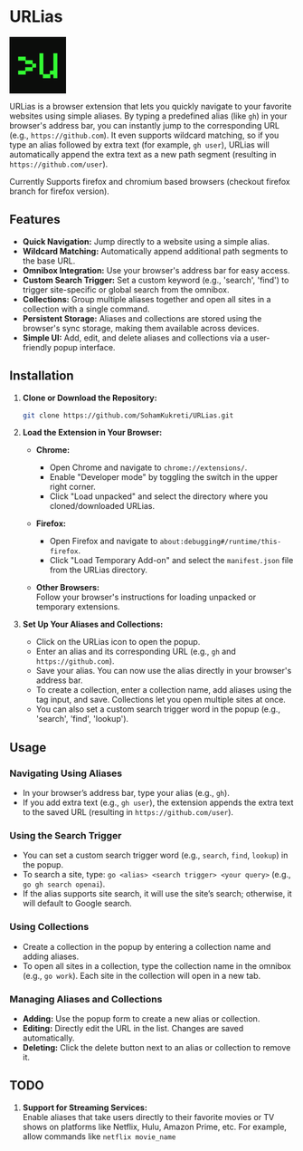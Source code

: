 # URLias

<img src="assets/icon128.png" width="100" align="center" alt="URLias Icon">

URLias is a browser extension that lets you quickly navigate to your favorite websites using simple aliases. By typing a predefined alias (like `gh`) in your browser's address bar, you can instantly jump to the corresponding URL (e.g., `https://github.com`). It even supports wildcard matching, so if you type an alias followed by extra text (for example, `gh user`), URLias will automatically append the extra text as a new path segment (resulting in `https://github.com/user`).

Currently Supports firefox and chromium based browsers (checkout firefox branch for firefox version).


## Features

- **Quick Navigation:** Jump directly to a website using a simple alias.
- **Wildcard Matching:** Automatically append additional path segments to the base URL.
- **Omnibox Integration:** Use your browser's address bar for easy access.
- **Custom Search Trigger:** Set a custom keyword (e.g., 'search', 'find') to trigger site-specific or global search from the omnibox.
- **Collections:** Group multiple aliases together and open all sites in a collection with a single command.
- **Persistent Storage:** Aliases and collections are stored using the browser's sync storage, making them available across devices.
- **Simple UI:** Add, edit, and delete aliases and collections via a user-friendly popup interface.


## Installation

1. **Clone or Download the Repository:**

   ```bash
   git clone https://github.com/SohamKukreti/URLias.git
   ```

2. **Load the Extension in Your Browser:**

   - **Chrome:**  
     - Open Chrome and navigate to `chrome://extensions/`.
     - Enable "Developer mode" by toggling the switch in the upper right corner.
     - Click "Load unpacked" and select the directory where you cloned/downloaded URLias.
   
   - **Firefox:**  
     - Open Firefox and navigate to `about:debugging#/runtime/this-firefox`.
     - Click "Load Temporary Add-on" and select the `manifest.json` file from the URLias directory.
   
   - **Other Browsers:**  
     Follow your browser's instructions for loading unpacked or temporary extensions.

3. **Set Up Your Aliases and Collections:**

   - Click on the URLias icon to open the popup.
   - Enter an alias and its corresponding URL (e.g., `gh` and `https://github.com`).
   - Save your alias. You can now use the alias directly in your browser's address bar.
   - To create a collection, enter a collection name, add aliases using the tag input, and save. Collections let you open multiple sites at once.
   - You can also set a custom search trigger word in the popup (e.g., 'search', 'find', 'lookup').


## Usage

### Navigating Using Aliases

- In your browser’s address bar, type your alias (e.g., `gh`).
- If you add extra text (e.g., `gh user`), the extension appends the extra text to the saved URL (resulting in `https://github.com/user`).

### Using the Search Trigger

- You can set a custom search trigger word (e.g., `search`, `find`, `lookup`) in the popup.
- To search a site, type: `go <alias> <search trigger> <your query>` (e.g., `go gh search openai`).
- If the alias supports site search, it will use the site’s search; otherwise, it will default to Google search.

### Using Collections

- Create a collection in the popup by entering a collection name and adding aliases.
- To open all sites in a collection, type the collection name in the omnibox (e.g., `go work`). Each site in the collection will open in a new tab.

### Managing Aliases and Collections

- **Adding:** Use the popup form to create a new alias or collection.
- **Editing:** Directly edit the URL in the list. Changes are saved automatically.
- **Deleting:** Click the delete button next to an alias or collection to remove it.

## TODO

1. **Support for Streaming Services:**  
   Enable aliases that take users directly to their favorite movies or TV shows on platforms like Netflix, Hulu, Amazon Prime, etc. For example, allow commands like `netflix movie_name`